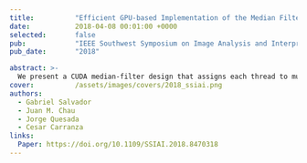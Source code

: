 ```yaml
---
title:          "Efficient GPU-based Implementation of the Median Filter Based on a Multi-Pixel-per-Thread Framework"
date:           2018-04-08 00:01:00 +0000
selected:       false
pub:            "IEEE Southwest Symposium on Image Analysis and Interpretation (SSIAI)"
pub_date:       "2018"

abstract: >-
  We present a CUDA median-filter design that assigns each thread to multiple output pixels and uses sorting-network selection to achieve strong speedups for large kernels.
cover:          /assets/images/covers/2018_ssiai.png
authors:
  - Gabriel Salvador
  - Juan M. Chau
  - Jorge Quesada
  - Cesar Carranza
links:
  Paper: https://doi.org/10.1109/SSIAI.2018.8470318
---
```


